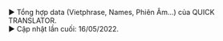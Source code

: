 ► Tổng hợp data (Vietphrase, Names, Phiên Âm...) của QUICK TRANSLATOR.<br />
► Cập nhật lần cuối: 16/05/2022.

